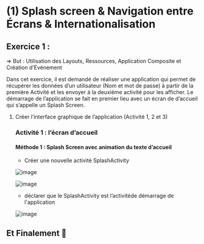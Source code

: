 # (1) Splash screen & Navigation entre Écrans & Internationalisation

## Exercice 1 :
=> But : Utilisation des Layouts, Ressources, Application Composite et Création d’Evénement

Dans cet exercice, il est demandé de réaliser une application qui permet de récupérer les données d’un utilisateur (Nom et mot de passe) à partir de la première Activité et les envoyer à la deuxième activité pour les afficher. Le démarrage de l’application se fait en premier lieu avec un écran de d’accueil qui s’appelle un Splash Screen.

1. Créer l’interface graphique de l’application (Activité 1, 2 et 3)

   ### Activité 1 : l’écran d’accueil
   #### Méthode 1 : Splash Screen avec animation du texte d’accueil
   
   * Créer une nouvelle activité SplashActivity
   
   ![image](https://user-images.githubusercontent.com/92756846/222569931-123d794b-a35b-4a4b-8e43-f6b74a56c1db.png)
   
   ![image](https://user-images.githubusercontent.com/92756846/222569210-7f8b6b22-1e0c-4a96-a99b-1cc620f35dd8.png)

   * déclarer que le SplashActivity est l’activitéde démarrage de l'application
   
   ![image](https://user-images.githubusercontent.com/92756846/222569364-2c0db696-9227-40c3-af85-ef76d2303c46.png)
   
   

## Et Finalement 🤗
